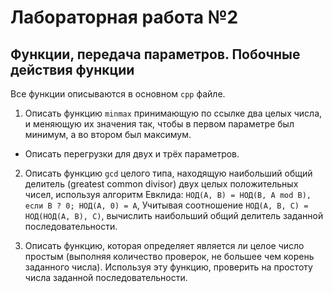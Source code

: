 # Лабораторная работа №2
## Функции, передача параметров. Побочные действия функции

Все функции описываются в основном `cpp` файле.
1. Описать функцию `minmax` принимающую по ссылке два целых числа, и меняющую их значения так, чтобы в первом параметре был минимум, а во втором был максимум.
 - Описать перегрузки для двух и трёх параметров.

2. Описать функцию `gcd` целого типа, находящую наибольший общий делитель (greatest common divisor) двух целых положительных чисел, используя алгоритм Евклида: `НОД(A, B) = НОД(B, A mod B), если B ? 0; НОД(A, 0) = A`, Учитывая соотношение `НОД(A, B, C) = НОД(НОД(A, B), C)`, вычислить наибольший общий делитель заданной последовательности.

3. Описать функцию, которая определяет является ли целое число простым (выполняя количество проверок, не большее чем корень заданного числа). Используя эту функцию, проверить на простоту числа заданной последовательности.


